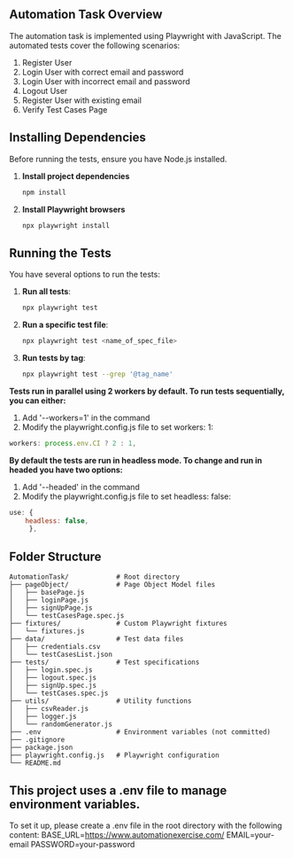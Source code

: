 ## Automation Task Overview

The automation task is implemented using Playwright with JavaScript. The automated tests cover the following scenarios:

1. Register User
2. Login User with correct email and password
3. Login User with incorrect email and password
4. Logout User
5. Register User with existing email
6. Verify Test Cases Page

## Installing Dependencies

Before running the tests, ensure you have Node.js installed.

1. **Install project dependencies**  
   ```bash
   npm install

2. **Install Playwright browsers**
   ```bash
   npx playwright install

## Running the Tests

You have several options to run the tests:

1. **Run all tests**: 
   ```bash
   npx playwright test
   ```

2. **Run a specific test file**: 
   ```bash
   npx playwright test <name_of_spec_file>
   ```

3. **Run tests by tag**: 
   ```bash
   npx playwright test --grep '@tag_name'
   ```

**Tests run in parallel using 2 workers by default. To run tests sequentially, you can either:**
1. Add '--workers=1' in the command
2. Modify the playwright.config.js file to set workers: 1:
```js
workers: process.env.CI ? 2 : 1,
```

**By default the tests are run in headless mode. To change and run in headed you have two options:**
1. Add '--headed' in the command
2. Modify the playwright.config.js file to set headless: false:
```js
use: {
    headless: false,
     },
```

## Folder Structure

```
AutomationTask/            # Root directory
├── pageObject/            # Page Object Model files
│   ├── basePage.js
│   ├── loginPage.js
│   ├── signUpPage.js
│   └── testCasesPage.spec.js
├── fixtures/              # Custom Playwright fixtures
│   └── fixtures.js
├── data/                  # Test data files
│   ├── credentials.csv
│   └── testCasesList.json
├── tests/                 # Test specifications
│   ├── login.spec.js
│   ├── logout.spec.js
│   ├── signUp.spec.js
│   └── testCases.spec.js
├── utils/                 # Utility functions
│   ├── csvReader.js
│   ├── logger.js
│   └── randomGenerator.js
├── .env                   # Environment variables (not committed)
├── .gitignore
├── package.json
├── playwright.config.js   # Playwright configuration
└── README.md
```

## This project uses a .env file to manage environment variables.
To set it up, please create a .env file in the root directory with the following content:
BASE_URL=https://www.automationexercise.com/
EMAIL=your-email
PASSWORD=your-password